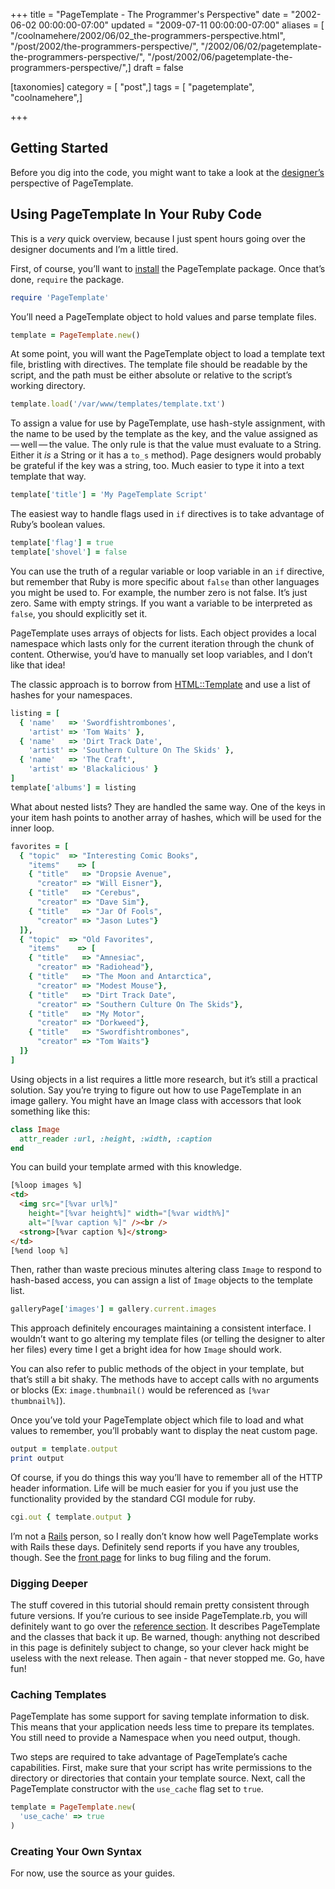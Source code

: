 +++
title = "PageTemplate - The Programmer's Perspective"
date = "2002-06-02 00:00:00-07:00"
updated = "2009-07-11 00:00:00-07:00"
aliases = [ "/coolnamehere/2002/06/02_the-programmers-perspective.html", "/post/2002/the-programmers-perspective/", "/2002/06/02/pagetemplate-the-programmers-perspective/", "/post/2002/06/pagetemplate-the-programmers-perspective/",]
draft = false

[taxonomies]
category = [ "post",]
tags = [ "pagetemplate", "coolnamehere",]

+++

## Getting Started

Before you dig into the code, you might want to take a look at the
[designer’s](/post/2002/06/pagetemplate-the-designers-perspective/)
perspective of PageTemplate.

## Using PageTemplate In Your Ruby Code

This is a *very* quick overview, because I just spent hours going over
the designer documents and I’m a little tired.

First, of course, you’ll want to
[install](/post/2002/07/pagetemplate-getting-it/) the PageTemplate
package. Once that’s done, `require` the package.

``` ruby
require 'PageTemplate'
```

You’ll need a PageTemplate object to hold values and parse template
files.

``` ruby
template = PageTemplate.new()
```

At some point, you will want the PageTemplate object to load a template
text file, bristling with directives. The template file should be
readable by the script, and the path must be either absolute or relative
to the script’s working directory.

``` ruby
template.load('/var/www/templates/template.txt')
```

To assign a value for use by PageTemplate, use hash-style assignment,
with the name to be used by the template as the key, and the value
assigned as — well — the value. The only rule is that the value must
evaluate to a String. Either it *is* a String or it has a `to_s`
method). Page designers would probably be grateful if the key was a
string, too. Much easier to type it into a text template that way.

``` ruby
template['title'] = 'My PageTemplate Script'
```

The easiest way to handle flags used in `if` directives is to take
advantage of Ruby’s boolean values.

``` ruby
template['flag'] = true
template['shovel'] = false
```

You can use the truth of a regular variable or loop variable in an `if`
directive, but remember that Ruby is more specific about `false` than
other languages you might be used to. For example, the number zero is
not false. It’s just zero. Same with empty strings. If you want a
variable to be interpreted as `false`, you should explicitly set it.

PageTemplate uses arrays of objects for lists. Each object provides a
local namespace which lasts only for the current iteration through the
chunk of content. Otherwise, you’d have to manually set loop variables,
and I don’t like that idea\!

The classic approach is to borrow from
[HTML::Template](http://html-template.sourceforge.net/) and use a list
of hashes for your namespaces.

``` ruby
listing = [
  { 'name'   => 'Swordfishtrombones',
    'artist' => 'Tom Waits' },
  { 'name'   => 'Dirt Track Date',
    'artist' => 'Southern Culture On The Skids' },
  { 'name'   => 'The Craft',
    'artist' => 'Blackalicious' }
]
template['albums'] = listing
```

What about nested lists? They are handled the same way. One of the keys
in your item hash points to another array of hashes, which will be used
for the inner loop.

``` ruby
favorites = [
  { "topic"  => "Interesting Comic Books",
    "items"    => [
    { "title"   => "Dropsie Avenue",
      "creator" => "Will Eisner"},
    { "title"   => "Cerebus",
      "creator" => "Dave Sim"},
    { "title"   => "Jar Of Fools",
      "creator" => "Jason Lutes"}
  ]},
  { "topic"  => "Old Favorites",
    "items"    => [
    { "title"   => "Amnesiac",
      "creator" => "Radiohead"},
    { "title"   => "The Moon and Antarctica",
      "creator" => "Modest Mouse"},
    { "title"   => "Dirt Track Date",
      "creator" => "Southern Culture On The Skids"},
    { "title"   => "My Motor",
      "creator" => "Dorkweed"},
    { "title"   => "Swordfishtrombones",
      "creator" => "Tom Waits"}
  ]}
]
```

Using objects in a list requires a little more research, but it’s still
a practical solution. Say you’re trying to figure out how to use
PageTemplate in an image gallery. You might have an Image class with
accessors that look something like this:

``` ruby
class Image
  attr_reader :url, :height, :width, :caption
end
```

You can build your template armed with this knowledge.

``` html
[%loop images %]
<td>
  <img src="[%var url%]"
    height="[%var height%]" width="[%var width%]"
    alt="[%var caption %]" /><br />
  <strong>[%var caption %]</strong>
</td>
[%end loop %]
```

Then, rather than waste precious minutes altering class `Image` to
respond to hash-based access, you can assign a list of `Image` objects
to the template list.

``` ruby
galleryPage['images'] = gallery.current.images
```

This approach definitely encourages maintaining a consistent interface.
I wouldn’t want to go altering my template files (or telling the
designer to alter her files) every time I get a bright idea for how
`Image` should work.

You can also refer to public methods of the object in your template, but
that’s still a bit shaky. The methods have to accept calls with no
arguments or blocks (Ex: `image.thumbnail()` would be referenced as
`[%var thumbnail%]`).

Once you’ve told your PageTemplate object which file to load and what
values to remember, you’ll probably want to display the neat custom
page.

``` ruby
output = template.output
print output
```

Of course, if you do things this way you’ll have to remember all of the
HTTP header information. Life will be much easier for you if you just
use the functionality provided by the standard CGI module for ruby.

``` ruby
cgi.out { template.output }
```

I’m not a [Rails](http://rubyonrails.com/) person, so I really don’t
know how well PageTemplate works with Rails these days. Definitely send
reports if you have any troubles, though. See the [front
page](/post/2002/06/pagetemplate/) for links to bug filing and the
forum.

### Digging Deeper

The stuff covered in this tutorial should remain pretty consistent
through future versions. If you’re curious to see inside
PageTemplate.rb, you will definitely want to go over the [reference
section](/tags/pagetemplate/). It describes PageTemplate and the classes
that back it up. Be warned, though: anything not described in this page
is definitely subject to change, so your clever hack might be useless
with the next release. Then again - that never stopped me. Go, have
fun\!

### Caching Templates

PageTemplate has some support for saving template information to disk.
This means that your application needs less time to prepare its
templates. You still need to provide a Namespace when you need output,
though.

Two steps are required to take advantage of PageTemplate’s cache
capabilities. First, make sure that your script has write permissions to
the directory or directories that contain your template source. Next,
call the PageTemplate constructor with the `use_cache` flag set to
`true`.

``` ruby
template = PageTemplate.new(
  'use_cache' => true
)
```

### Creating Your Own Syntax

For now, use the source as your guides.